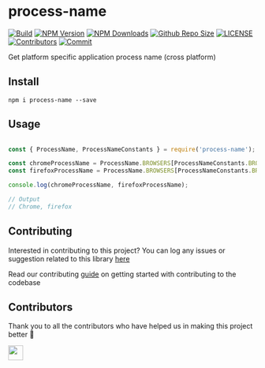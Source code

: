 # process-name

[![Build](https://github.com/arshadkazmi42/process-name/actions/workflows/nodejs.yml/badge.svg)](https://github.com/arshadkazmi42/process-name/actions/workflows/nodejs.yml)
[![NPM Version](https://img.shields.io/npm/v/process-name.svg)](https://www.npmjs.com/package/process-name)
[![NPM Downloads](https://img.shields.io/npm/dt/process-name.svg)](https://www.npmjs.com/package/process-name)
[![Github Repo Size](https://img.shields.io/github/repo-size/arshadkazmi42/process-name.svg)](https://github.com/arshadkazmi42/process-name)
[![LICENSE](https://img.shields.io/npm/l/process-name.svg)](https://github.com/arshadkazmi42/process-name/blob/master/LICENSE)
[![Contributors](https://img.shields.io/github/contributors/arshadkazmi42/process-name.svg)](https://github.com/arshadkazmi42/process-name/graphs/contributors)
[![Commit](https://img.shields.io/github/last-commit/arshadkazmi42/process-name.svg)](https://github.com/arshadkazmi42/process-name/commits/master)

Get platform specific application process name (cross platform)

## Install

```
npm i process-name --save
```

## Usage

```javascript

const { ProcessName, ProcessNameConstants } = require('process-name');

const chromeProcessName = ProcessName.BROWSERS[ProcessNameConstants.BROWSERS.CHROME][process.platform];
const firefoxProcessName = ProcessName.BROWSERS[ProcessNameConstants.BROWSERS.FIREFOX][process.platform];

console.log(chromeProcessName, firefoxProcessName);

// Output
// Chrome, firefox

```

## Contributing

Interested in contributing to this project?
You can log any issues or suggestion related to this library [here](https://github.com/arshadkazmi42/process-name/issues/new)

Read our contributing [guide](CONTRIBUTING.md) on getting started with contributing to the codebase

## Contributors

Thank you to all the contributors who have helped us in making this project better :raised_hands:

<a href="https://github.com/arshadkazmi42"><img src="https://github.com/arshadkazmi42.png" width="30" /></a>

